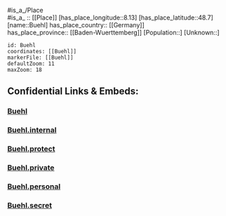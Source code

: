 ﻿---
location: [48.7,8.13] 
mapzoom: [7,12] 
mapmarker: city 
type: City
tags:
- geo/City


SpocWebEntityId: 29432
isDeleted: false
confidential: public

---
#is_a_/Place  
#is_a_ :: [[Place]] 
[has_place_longitude::8.13] 
[has_place_latitude::48.7] 
[name::Buehl] 
has_place_country:: [[Germany]]  
has_place_province:: [[Baden-Wuerttemberg]] 
[Population::] 
[Unknown::] 


```leaflet
id: Buehl
coordinates: [[Buehl]] 
markerFile: [[Buehl]] 
defaultZoom: 11 
maxZoom: 18
```


## Confidential Links & Embeds: 

### [Buehl](/_public/Earth/Continent/Europe/Europe~Central/Germany/Germany~West/Baden-Wuerttemberg/counties~BW/Rastatt/cities~Rastatt/Bühl/City/Buehl.md) 

### [Buehl.internal](/_internal/Earth/Continent/Europe/Europe~Central/Germany/Germany~West/Baden-Wuerttemberg/counties~BW/Rastatt/cities~Rastatt/Bühl/City/Buehl.internal.md) 

### [Buehl.protect](/_protect/Earth/Continent/Europe/Europe~Central/Germany/Germany~West/Baden-Wuerttemberg/counties~BW/Rastatt/cities~Rastatt/Bühl/City/Buehl.protect.md) 

### [Buehl.private](/_private/Earth/Continent/Europe/Europe~Central/Germany/Germany~West/Baden-Wuerttemberg/counties~BW/Rastatt/cities~Rastatt/Bühl/City/Buehl.private.md) 

### [Buehl.personal](/_personal/Earth/Continent/Europe/Europe~Central/Germany/Germany~West/Baden-Wuerttemberg/counties~BW/Rastatt/cities~Rastatt/Bühl/City/Buehl.personal.md) 

### [Buehl.secret](/_secret/Earth/Continent/Europe/Europe~Central/Germany/Germany~West/Baden-Wuerttemberg/counties~BW/Rastatt/cities~Rastatt/Bühl/City/Buehl.secret.md) 

